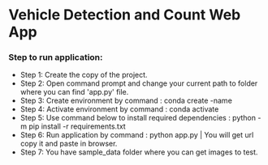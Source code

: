 # Vehicle Detection and Count Web App

### Step to run application:
- Step 1:	Create the copy of the project.
- Step 2: Open command prompt and change your current path to folder where you can find 'app.py' file.
- Step 3: Create environment by command : conda create -name <environment name>
- Step 4: Activate environment by command : conda activate <environment name>
- Step 5: Use command below to install required dependencies : python -m pip install -r requirements.txt
- Step 6: Run application by command : python app.py | You will get url copy it and paste in browser.
- Step 7: You have sample_data folder where you can get images to test.
